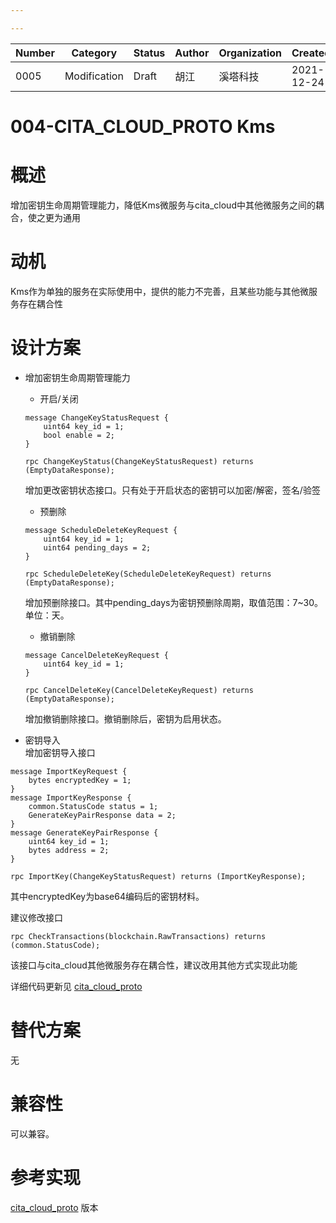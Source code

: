 ```yaml
---

---
```


| Number | Category     | Status | Author | Organization | Created    |
| ------ | ------------ | ------ | ------ | ------------ | ---------- |
| 0005   | Modification | Draft  | 胡江 | 溪塔科技     | 2021-12-24 |

# 004-CITA_CLOUD_PROTO Kms

# 概述

增加密钥生命周期管理能力，降低Kms微服务与cita_cloud中其他微服务之间的耦合，使之更为通用

# 动机

Kms作为单独的服务在实际使用中，提供的能力不完善，且某些功能与其他微服务存在耦合性

# 设计方案
- 增加密钥生命周期管理能力
    - 开启/关闭
    ```
    message ChangeKeyStatusRequest {
        uint64 key_id = 1;
        bool enable = 2;
    }
    ```
    ```
    rpc ChangeKeyStatus(ChangeKeyStatusRequest) returns (EmptyDataResponse);
    ```
    增加更改密钥状态接口。只有处于开启状态的密钥可以加密/解密，签名/验签  
    
    - 预删除
    ```
    message ScheduleDeleteKeyRequest {
        uint64 key_id = 1;
        uint64 pending_days = 2;
    }
    ```
    
    ```
    rpc ScheduleDeleteKey(ScheduleDeleteKeyRequest) returns (EmptyDataResponse);
    ```
    增加预删除接口。其中pending_days为密钥预删除周期，取值范围：7~30。 单位：天。
    
    - 撤销删除
    ```
    message CancelDeleteKeyRequest {
        uint64 key_id = 1;
    }
    ```
    
    ```
    rpc CancelDeleteKey(CancelDeleteKeyRequest) returns (EmptyDataResponse);
    ```
    增加撤销删除接口。撤销删除后，密钥为启用状态。
  
- 密钥导入  
增加密钥导入接口
```
message ImportKeyRequest {
    bytes encryptedKey = 1;
}
message ImportKeyResponse {
    common.StatusCode status = 1;
    GenerateKeyPairResponse data = 2;
}
message GenerateKeyPairResponse {
    uint64 key_id = 1;
    bytes address = 2;
}
```
```
rpc ImportKey(ChangeKeyStatusRequest) returns (ImportKeyResponse);
```
其中encryptedKey为base64编码后的密钥材料。

建议修改接口
```
rpc CheckTransactions(blockchain.RawTransactions) returns (common.StatusCode);
```

该接口与cita_cloud其他微服务存在耦合性，建议改用其他方式实现此功能

详细代码更新见 [cita_cloud_proto](https://github.com/cita-cloud/cita_cloud_proto)
# 替代方案

无

# 兼容性

可以兼容。

# 参考实现
 
[cita_cloud_proto](https://github.com/cita-cloud/cita_cloud_proto) 版本

